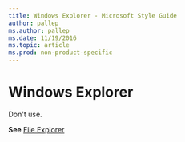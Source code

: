```yaml
---
title: Windows Explorer - Microsoft Style Guide
author: pallep
ms.author: pallep
ms.date: 11/19/2016
ms.topic: article
ms.prod: non-product-specific
---
```


# Windows Explorer

Don't use. 

**See** [File Explorer](/style-guide/a-z-word-list-term-collections/f/file-explorer)

